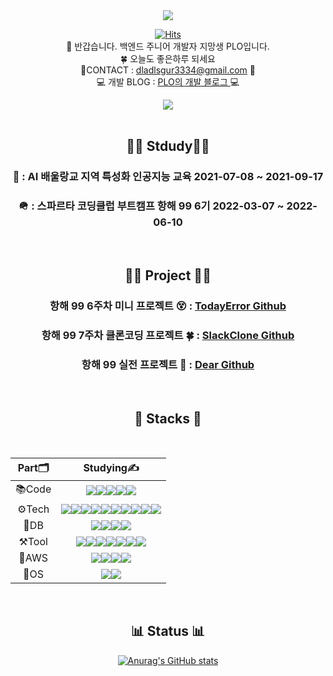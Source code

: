 <div align = "center">
  


<img src="https://capsule-render.vercel.app/api?type=slice&color=gradient&height=150&section=header&text=💻PloGitHub💻&fontcolor=ffee00&fontSize=45&"/>

  
[![Hits](https://hits.seeyoufarm.com/api/count/incr/badge.svg?url=https%3A%2F%2Fgithub.com%2FDplo1514&count_bg=%23CD0000&title_bg=%23555555&icon=protocols-dot-io.svg&icon_color=%23FFFFFF&title=Today&edge_flat=false)](https://hits.seeyoufarm.com)
   </br>
👋 반갑습니다. 백엔드 주니어 개발자 지망생 PLO입니다.
</br>
🍀 오늘도 좋은하루 되세요
</br>
📱CONTACT : dladlsgur3334@gmail.com 📱
</br>
💻 개발 BLOG : [ PLO의 개발 블로그 ](https://velog.io/@dplo1514) 💻  
  


<img src="https://capsule-render.vercel.app/api?type=slice&color=gradient&height=150&section=footer"/>
</div>
</br>
<div align = "center">

## 🧑‍💻 Stdudy🧑‍💻


### 🤖 : AI 배울랑교 지역 특성화 인공지능 교육 2021-07-08 ~ 2021-09-17

### 🪖 : 스파르타 코딩클럽 부트캠프 항해 99 6기 2022-03-07 ~ 2022-06-10  
  
</div>

</br>
<div align = "center">

## 👩‍💻 Project 🧑‍💻

### 항해 99 6주차 미니 프로젝트 😵 : [ TodayError Github](https://github.com/TodayError/TodayErrorBackSpring)
### 항해 99 7주차 클론코딩 프로젝트 🍀 : [ SlackClone Github](https://github.com/clone-coding-6/clonecoding)
### 항해 99 실전 프로젝트 💌 : [ Dear Github](https://github.com/FinalProjectDEAR/dear_BE)
</div>
</br>

<div align = "center">  


## 🧱 Stacks 🧱
</br>

|Part🗂|Studying✍️|
|:---:|:---:|
|📚Code|<img src="https://img.shields.io/badge/Python-3776AB?style=for-the-badge&logo=python&logoColor=white"/><img src="https://img.shields.io/badge/HTML5-E34F26?style=for-the-badge&logo=html5&logoColor=white"/><img src="https://img.shields.io/badge/CSS3-1572B6?style=for-the-badge&logo=css3&logoColor=white"/><img src="https://img.shields.io/badge/JavaScript-F7DF1E?style=for-the-badge&logo=javascript&logoColor=white"/><img src="https://img.shields.io/badge/Java-E34F26?style=for-the-badge&logo=java&logoColor=white"/>|
|⚙️Tech|<img src="https://img.shields.io/badge/Spring-6DB33F?style=for-the-badge&logo=spring&logoColor=white"/><img src="https://img.shields.io/badge/SpringBoot-6DB33F?style=for-the-badge&logo=springboot&logoColor=white"/><img src="https://img.shields.io/badge/SpringSecurity-6DB33F?style=for-the-badge&logo=springsecurity&logoColor=white"/><img src="https://img.shields.io/badge/Gradle-02303A?style=for-the-badge&logo=gradle&logoColor=white"/><img src="https://img.shields.io/badge/JWT-000000?style=for-the-badge&logo=jsonwebtokens&logoColor=white"/><img src="https://img.shields.io/badge/SocketJS-333333?style=for-the-badge&logo=SOCKET.IO&logoColor=white"/><img src="https://img.shields.io/badge/Stomp-333333?style=for-the-badge&logo=SOCKET.IO&logoColor=white"/><img src="https://img.shields.io/badge/WebRTC-333333?style=for-the-badge&logo=webrtc&logoColor=white"/><img src="https://img.shields.io/badge/Nginx-009639?style=for-the-badge&logo=Nginx&logoColor=white"/><img src="https://img.shields.io/badge/SSL-003A70?style=for-the-badge&logo=let's encrypt&logoColor=white"/>|
|💾DB|<img src="https://img.shields.io/badge/MySQL-4479A1?style=for-the-badge&logo=mysql&logoColor=white"/><img src="https://img.shields.io/badge/Redis-DC382D?style=for-the-badge&logo=redis&logoColor=white"/><img src="https://img.shields.io/badge/Docker-2496ED?style=for-the-badge&logo=docker&logoColor=white"/><img src="https://img.shields.io/badge/MongoDB-47A248?style=for-the-badge&logo=mongodb&logoColor=white"/>|
|⚒️Tool|<img src="https://img.shields.io/badge/PyCharm-000000?style=for-the-badge&logo=pycharm&logoColor=white"/><img src="https://img.shields.io/badge/VSCODE-007ACC?style=for-the-badge&logo=visualstudiocode&logoColor=white"/><img src="https://img.shields.io/badge/INTELLIJIDEA-000000?style=for-the-badge&logo=intellijidea&logoColor=white"/><img src="https://img.shields.io/badge/FileZilla-BF0000?style=for-the-badge&logo=filezilla&logoColor=white"/><img src="https://img.shields.io/badge/Git-F05032?style=for-the-badge&logo=git&logoColor=white"/><img src="https://img.shields.io/badge/Github-181717?style=for-the-badge&logo=github&logoColor=white"/><img src="https://img.shields.io/badge/Slack-4A154B?style=for-the-badge&logo=slack&logoColor=white"/>||
|🐍AWS|<img src="https://img.shields.io/badge/AwsEC2-232F3E?style=for-the-badge&logo=AmazonAWS&logoColor=white"/><img src="https://img.shields.io/badge/AwsRDS-232F3E?style=for-the-badge&logo=AmazonAWS&logoColor=white"/><img src="https://img.shields.io/badge/AwsS3-232F3E?style=for-the-badge&logo=AmazonS3&logoColor=white"/><img src="https://img.shields.io/badge/AwsRoute53-232F3E?style=for-the-badge&logo=AmazonAWS&logoColor=white"/>|
|🐧OS|<img src="https://img.shields.io/badge/Ubuntu-E95420?style=for-the-badge&logo=ubuntu&logoColor=white"/><img src="https://img.shields.io/badge/Linux-FCC624?style=for-the-badge&logo=linux&logoColor=white"/>|  
</div>  

<div align = "center">  
 
</br>

## 📊 Status 📊

[![Anurag's GitHub stats](https://github-readme-stats.vercel.app/api?username=Dplo1514&theme=cobalt)](https://github.com/anuraghazra/github-readme-stats)

</div>








